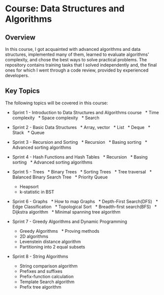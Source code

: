 # Course: Data Structures and Algorithms

## Overview

In this course, I got acquainted with advanced algorithms and data structures, implemented many of them, learned to evaluate algorithms' complexity, and chose the best ways to solve practical problems.
The repository contains training tasks that I solved independently and, the final ones for which I went through a code review, provided by experienced developers.

## Key Topics

The following topics will be covered in this course:

* Sprint 1 - Introduction to Data Structures and Algorithms course
  * Time complexity
  * Space complexity
  * Search
  
* Sprint 2 - Basic Data Structures
  * Array, vector
  * List
  * Deque
  * Stack
  * Queue
  
* Sprint 3 - Recursion and Sorting
  * Recursion
  * Basing sorting
  * Advanced sorting algorithms
  
* Sprint 4 - Hash Functions and Hash Tables
  * Recursion
  * Basing sorting
  * Advanced sorting algorithms
  
* Sprint 5 - Trees
  * Binary Trees
  * Sorting Trees
  * Tree traversal
  * Balanced Binary Search Tree
  * Priority Queue
  * Heapsort
  * k-statistic in BST
  
* Sprint 6 - Graphs
  * How to map Graphs
  * Depth-First Search(DFS)
  * Edge Classification
  * Topological Sort
  * Breadth-first search(BFS)
  * Dijkstra algorithm
  * Minimal spanning tree algorithm

* Sprint 7 - Greedy Algorithms and Dynamic Programming
  * Greedy Algorithms
  * Proving methods
  * 2D algorithms
  * Levenstein distance algorithm
  * Partitioning into 2 equal subsets
  
* Sprint 8 - String Algorithms
  * String comparison algorithm
  * Prefixes and suffixes
  * Prefix-function calculation
  * Template Search algorithm
  * Prefix tree algorithm
  
